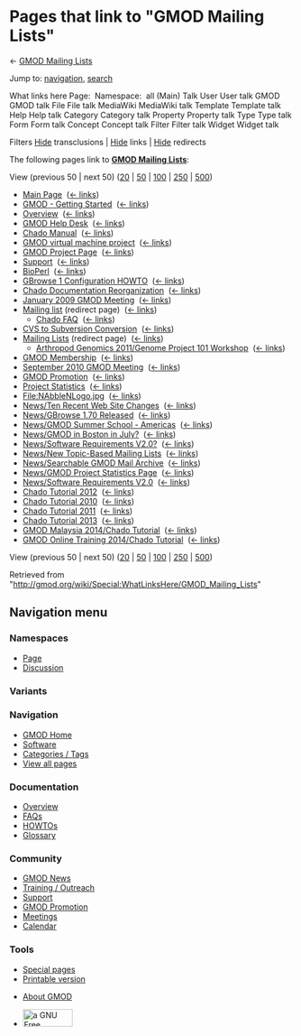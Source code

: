 <div id="mw-page-base" class="noprint">

</div>

<div id="mw-head-base" class="noprint">

</div>

<div id="content" class="mw-body" role="main">

<span id="top"></span>

<div id="mw-js-message" style="display:none;">

</div>



# <span dir="auto">Pages that link to "GMOD Mailing Lists"</span>

<div id="bodyContent">

<div id="contentSub">

← [GMOD Mailing Lists](/wiki/GMOD_Mailing_Lists "GMOD Mailing Lists")

</div>

<div id="jump-to-nav" class="mw-jump">

Jump to: [navigation](#mw-navigation), [search](#p-search)

</div>

<div id="mw-content-text">

What links here Page:  Namespace:  all (Main) Talk User User talk GMOD
GMOD talk File File talk MediaWiki MediaWiki talk Template Template talk
Help Help talk Category Category talk Property Property talk Type Type
talk Form Form talk Concept Concept talk Filter Filter talk Widget
Widget talk

Filters
[Hide](/mediawiki/index.php?title=Special:WhatLinksHere/GMOD_Mailing_Lists&hidetrans=1 "Special:WhatLinksHere/GMOD Mailing Lists")
transclusions \|
[Hide](/mediawiki/index.php?title=Special:WhatLinksHere/GMOD_Mailing_Lists&hidelinks=1 "Special:WhatLinksHere/GMOD Mailing Lists")
links \|
[Hide](/mediawiki/index.php?title=Special:WhatLinksHere/GMOD_Mailing_Lists&hideredirs=1 "Special:WhatLinksHere/GMOD Mailing Lists")
redirects

The following pages link to **[GMOD Mailing
Lists](/wiki/GMOD_Mailing_Lists "GMOD Mailing Lists")**:

View (previous 50 \| next 50)
([20](/mediawiki/index.php?title=Special:WhatLinksHere/GMOD_Mailing_Lists&limit=20 "Special:WhatLinksHere/GMOD Mailing Lists")
\|
[50](/mediawiki/index.php?title=Special:WhatLinksHere/GMOD_Mailing_Lists&limit=50 "Special:WhatLinksHere/GMOD Mailing Lists")
\|
[100](/mediawiki/index.php?title=Special:WhatLinksHere/GMOD_Mailing_Lists&limit=100 "Special:WhatLinksHere/GMOD Mailing Lists")
\|
[250](/mediawiki/index.php?title=Special:WhatLinksHere/GMOD_Mailing_Lists&limit=250 "Special:WhatLinksHere/GMOD Mailing Lists")
\|
[500](/mediawiki/index.php?title=Special:WhatLinksHere/GMOD_Mailing_Lists&limit=500 "Special:WhatLinksHere/GMOD Mailing Lists"))

- [Main Page](/wiki/Main_Page "Main Page") ‎
  <span class="mw-whatlinkshere-tools">([←
  links](/mediawiki/index.php?title=Special:WhatLinksHere&target=Main+Page "Special:WhatLinksHere"))</span>
- [GMOD - Getting
  Started](/wiki/GMOD_-_Getting_Started "GMOD - Getting Started") ‎
  <span class="mw-whatlinkshere-tools">([←
  links](/mediawiki/index.php?title=Special:WhatLinksHere&target=GMOD+-+Getting+Started "Special:WhatLinksHere"))</span>
- [Overview](/wiki/Overview "Overview") ‎
  <span class="mw-whatlinkshere-tools">([←
  links](/mediawiki/index.php?title=Special:WhatLinksHere&target=Overview "Special:WhatLinksHere"))</span>
- [GMOD Help Desk](/wiki/GMOD_Help_Desk "GMOD Help Desk") ‎
  <span class="mw-whatlinkshere-tools">([←
  links](/mediawiki/index.php?title=Special:WhatLinksHere&target=GMOD+Help+Desk "Special:WhatLinksHere"))</span>
- [Chado Manual](/wiki/Chado_Manual "Chado Manual") ‎
  <span class="mw-whatlinkshere-tools">([←
  links](/mediawiki/index.php?title=Special:WhatLinksHere&target=Chado+Manual "Special:WhatLinksHere"))</span>
- [GMOD virtual machine
  project](/wiki/GMOD_virtual_machine_project "GMOD virtual machine project")
  ‎ <span class="mw-whatlinkshere-tools">([←
  links](/mediawiki/index.php?title=Special:WhatLinksHere&target=GMOD+virtual+machine+project "Special:WhatLinksHere"))</span>
- [GMOD Project Page](/wiki/GMOD_Project_Page "GMOD Project Page") ‎
  <span class="mw-whatlinkshere-tools">([←
  links](/mediawiki/index.php?title=Special:WhatLinksHere&target=GMOD+Project+Page "Special:WhatLinksHere"))</span>
- [Support](/wiki/Support "Support") ‎
  <span class="mw-whatlinkshere-tools">([←
  links](/mediawiki/index.php?title=Special:WhatLinksHere&target=Support "Special:WhatLinksHere"))</span>
- [BioPerl](/wiki/BioPerl "BioPerl") ‎
  <span class="mw-whatlinkshere-tools">([←
  links](/mediawiki/index.php?title=Special:WhatLinksHere&target=BioPerl "Special:WhatLinksHere"))</span>
- [GBrowse 1 Configuration
  HOWTO](/wiki/GBrowse_1_Configuration_HOWTO "GBrowse 1 Configuration HOWTO")
  ‎ <span class="mw-whatlinkshere-tools">([←
  links](/mediawiki/index.php?title=Special:WhatLinksHere&target=GBrowse+1+Configuration+HOWTO "Special:WhatLinksHere"))</span>
- [Chado Documentation
  Reorganization](/wiki/Chado_Documentation_Reorganization "Chado Documentation Reorganization")
  ‎ <span class="mw-whatlinkshere-tools">([←
  links](/mediawiki/index.php?title=Special:WhatLinksHere&target=Chado+Documentation+Reorganization "Special:WhatLinksHere"))</span>
- [January 2009 GMOD
  Meeting](/wiki/January_2009_GMOD_Meeting "January 2009 GMOD Meeting") ‎
  <span class="mw-whatlinkshere-tools">([←
  links](/mediawiki/index.php?title=Special:WhatLinksHere&target=January+2009+GMOD+Meeting "Special:WhatLinksHere"))</span>
- [Mailing
  list](/mediawiki/index.php?title=Mailing_list&redirect=no "Mailing list")
  (redirect page) ‎ <span class="mw-whatlinkshere-tools">([←
  links](/mediawiki/index.php?title=Special:WhatLinksHere&target=Mailing+list "Special:WhatLinksHere"))</span>
  - [Chado FAQ](/wiki/Chado_FAQ "Chado FAQ") ‎
    <span class="mw-whatlinkshere-tools">([←
    links](/mediawiki/index.php?title=Special:WhatLinksHere&target=Chado+FAQ "Special:WhatLinksHere"))</span>
- [CVS to Subversion
  Conversion](/wiki/CVS_to_Subversion_Conversion "CVS to Subversion Conversion")
  ‎ <span class="mw-whatlinkshere-tools">([←
  links](/mediawiki/index.php?title=Special:WhatLinksHere&target=CVS+to+Subversion+Conversion "Special:WhatLinksHere"))</span>
- [Mailing
  Lists](/mediawiki/index.php?title=Mailing_Lists&redirect=no "Mailing Lists")
  (redirect page) ‎ <span class="mw-whatlinkshere-tools">([←
  links](/mediawiki/index.php?title=Special:WhatLinksHere&target=Mailing+Lists "Special:WhatLinksHere"))</span>
  - [Arthropod Genomics 2011/Genome Project 101
    Workshop](/wiki/Arthropod_Genomics_2011/Genome_Project_101_Workshop "Arthropod Genomics 2011/Genome Project 101 Workshop")
    ‎ <span class="mw-whatlinkshere-tools">([←
    links](/mediawiki/index.php?title=Special:WhatLinksHere&target=Arthropod+Genomics+2011%2FGenome+Project+101+Workshop "Special:WhatLinksHere"))</span>
- [GMOD Membership](/wiki/GMOD_Membership "GMOD Membership") ‎
  <span class="mw-whatlinkshere-tools">([←
  links](/mediawiki/index.php?title=Special:WhatLinksHere&target=GMOD+Membership "Special:WhatLinksHere"))</span>
- [September 2010 GMOD
  Meeting](/wiki/September_2010_GMOD_Meeting "September 2010 GMOD Meeting")
  ‎ <span class="mw-whatlinkshere-tools">([←
  links](/mediawiki/index.php?title=Special:WhatLinksHere&target=September+2010+GMOD+Meeting "Special:WhatLinksHere"))</span>
- [GMOD Promotion](/wiki/GMOD_Promotion "GMOD Promotion") ‎
  <span class="mw-whatlinkshere-tools">([←
  links](/mediawiki/index.php?title=Special:WhatLinksHere&target=GMOD+Promotion "Special:WhatLinksHere"))</span>
- [Project Statistics](/wiki/Project_Statistics "Project Statistics") ‎
  <span class="mw-whatlinkshere-tools">([←
  links](/mediawiki/index.php?title=Special:WhatLinksHere&target=Project+Statistics "Special:WhatLinksHere"))</span>
- [File:NAbbleNLogo.jpg](/wiki/File:NAbbleNLogo.jpg "File:NAbbleNLogo.jpg")
  ‎ <span class="mw-whatlinkshere-tools">([←
  links](/mediawiki/index.php?title=Special:WhatLinksHere&target=File%3ANAbbleNLogo.jpg "Special:WhatLinksHere"))</span>
- [News/Ten Recent Web Site
  Changes](/wiki/News/Ten_Recent_Web_Site_Changes "News/Ten Recent Web Site Changes")
  ‎ <span class="mw-whatlinkshere-tools">([←
  links](/mediawiki/index.php?title=Special:WhatLinksHere&target=News%2FTen+Recent+Web+Site+Changes "Special:WhatLinksHere"))</span>
- [News/GBrowse 1.70
  Released](/wiki/News/GBrowse_1.70_Released "News/GBrowse 1.70 Released")
  ‎ <span class="mw-whatlinkshere-tools">([←
  links](/mediawiki/index.php?title=Special:WhatLinksHere&target=News%2FGBrowse+1.70+Released "Special:WhatLinksHere"))</span>
- [News/GMOD Summer School -
  Americas](/wiki/News/GMOD_Summer_School_-_Americas "News/GMOD Summer School - Americas")
  ‎ <span class="mw-whatlinkshere-tools">([←
  links](/mediawiki/index.php?title=Special:WhatLinksHere&target=News%2FGMOD+Summer+School+-+Americas "Special:WhatLinksHere"))</span>
- [News/GMOD in Boston in
  July?](/wiki/News/GMOD_in_Boston_in_July%3F "News/GMOD in Boston in July?")
  ‎ <span class="mw-whatlinkshere-tools">([←
  links](/mediawiki/index.php?title=Special:WhatLinksHere&target=News%2FGMOD+in+Boston+in+July%3F "Special:WhatLinksHere"))</span>
- [News/Software Requirements
  V2.0?](/wiki/News/Software_Requirements_V2.0%3F "News/Software Requirements V2.0?")
  ‎ <span class="mw-whatlinkshere-tools">([←
  links](/mediawiki/index.php?title=Special:WhatLinksHere&target=News%2FSoftware+Requirements+V2.0%3F "Special:WhatLinksHere"))</span>
- [News/New Topic-Based Mailing
  Lists](/wiki/News/New_Topic-Based_Mailing_Lists "News/New Topic-Based Mailing Lists")
  ‎ <span class="mw-whatlinkshere-tools">([←
  links](/mediawiki/index.php?title=Special:WhatLinksHere&target=News%2FNew+Topic-Based+Mailing+Lists "Special:WhatLinksHere"))</span>
- [News/Searchable GMOD Mail
  Archive](/wiki/News/Searchable_GMOD_Mail_Archive "News/Searchable GMOD Mail Archive")
  ‎ <span class="mw-whatlinkshere-tools">([←
  links](/mediawiki/index.php?title=Special:WhatLinksHere&target=News%2FSearchable+GMOD+Mail+Archive "Special:WhatLinksHere"))</span>
- [News/GMOD Project Statistics
  Page](/wiki/News/GMOD_Project_Statistics_Page "News/GMOD Project Statistics Page")
  ‎ <span class="mw-whatlinkshere-tools">([←
  links](/mediawiki/index.php?title=Special:WhatLinksHere&target=News%2FGMOD+Project+Statistics+Page "Special:WhatLinksHere"))</span>
- [News/Software Requirements
  V2.0](/wiki/News/Software_Requirements_V2.0 "News/Software Requirements V2.0")
  ‎ <span class="mw-whatlinkshere-tools">([←
  links](/mediawiki/index.php?title=Special:WhatLinksHere&target=News%2FSoftware+Requirements+V2.0 "Special:WhatLinksHere"))</span>
- [Chado Tutorial 2012](/wiki/Chado_Tutorial_2012 "Chado Tutorial 2012")
  ‎ <span class="mw-whatlinkshere-tools">([←
  links](/mediawiki/index.php?title=Special:WhatLinksHere&target=Chado+Tutorial+2012 "Special:WhatLinksHere"))</span>
- [Chado Tutorial 2010](/wiki/Chado_Tutorial_2010 "Chado Tutorial 2010")
  ‎ <span class="mw-whatlinkshere-tools">([←
  links](/mediawiki/index.php?title=Special:WhatLinksHere&target=Chado+Tutorial+2010 "Special:WhatLinksHere"))</span>
- [Chado Tutorial 2011](/wiki/Chado_Tutorial_2011 "Chado Tutorial 2011")
  ‎ <span class="mw-whatlinkshere-tools">([←
  links](/mediawiki/index.php?title=Special:WhatLinksHere&target=Chado+Tutorial+2011 "Special:WhatLinksHere"))</span>
- [Chado Tutorial 2013](/wiki/Chado_Tutorial_2013 "Chado Tutorial 2013")
  ‎ <span class="mw-whatlinkshere-tools">([←
  links](/mediawiki/index.php?title=Special:WhatLinksHere&target=Chado+Tutorial+2013 "Special:WhatLinksHere"))</span>
- [GMOD Malaysia 2014/Chado
  Tutorial](/wiki/GMOD_Malaysia_2014/Chado_Tutorial "GMOD Malaysia 2014/Chado Tutorial")
  ‎ <span class="mw-whatlinkshere-tools">([←
  links](/mediawiki/index.php?title=Special:WhatLinksHere&target=GMOD+Malaysia+2014%2FChado+Tutorial "Special:WhatLinksHere"))</span>
- [GMOD Online Training 2014/Chado
  Tutorial](/wiki/GMOD_Online_Training_2014/Chado_Tutorial "GMOD Online Training 2014/Chado Tutorial")
  ‎ <span class="mw-whatlinkshere-tools">([←
  links](/mediawiki/index.php?title=Special:WhatLinksHere&target=GMOD+Online+Training+2014%2FChado+Tutorial "Special:WhatLinksHere"))</span>

View (previous 50 \| next 50)
([20](/mediawiki/index.php?title=Special:WhatLinksHere/GMOD_Mailing_Lists&limit=20 "Special:WhatLinksHere/GMOD Mailing Lists")
\|
[50](/mediawiki/index.php?title=Special:WhatLinksHere/GMOD_Mailing_Lists&limit=50 "Special:WhatLinksHere/GMOD Mailing Lists")
\|
[100](/mediawiki/index.php?title=Special:WhatLinksHere/GMOD_Mailing_Lists&limit=100 "Special:WhatLinksHere/GMOD Mailing Lists")
\|
[250](/mediawiki/index.php?title=Special:WhatLinksHere/GMOD_Mailing_Lists&limit=250 "Special:WhatLinksHere/GMOD Mailing Lists")
\|
[500](/mediawiki/index.php?title=Special:WhatLinksHere/GMOD_Mailing_Lists&limit=500 "Special:WhatLinksHere/GMOD Mailing Lists"))

</div>

<div class="printfooter">

Retrieved from
"<http://gmod.org/wiki/Special:WhatLinksHere/GMOD_Mailing_Lists>"

</div>

<div id="catlinks" class="catlinks catlinks-allhidden">

</div>

<div class="visualClear">

</div>

</div>

</div>

<div id="mw-navigation">

## Navigation menu

<div id="mw-head">



<div id="left-navigation">

<div id="p-namespaces" class="vectorTabs" role="navigation"
aria-labelledby="p-namespaces-label">

### Namespaces

- <span id="ca-nstab-main"><a href="/wiki/GMOD_Mailing_Lists" accesskey="c"
  title="View the content page [c]">Page</a></span>
- <span id="ca-talk"><a href="/wiki/Talk:GMOD_Mailing_Lists" accesskey="t"
  title="Discussion about the content page [t]">Discussion</a></span>

</div>

<div id="p-variants" class="vectorMenu emptyPortlet" role="navigation"
aria-labelledby="p-variants-label">

### 

### Variants[](#)

<div class="menu">

</div>

</div>

</div>

<div id="right-navigation">





</div>



</div>

</div>

</div>

<div id="mw-panel">

<div id="p-logo" role="banner">

<a href="/wiki/Main_Page"
style="background-image: url(http://gmod.org/images/GMOD-cogs.png);"
title="Visit the main page"></a>

</div>

<div id="p-Navigation" class="portal" role="navigation"
aria-labelledby="p-Navigation-label">

### Navigation

<div class="body">

- <span id="n-GMOD-Home">[GMOD Home](/wiki/Main_Page)</span>
- <span id="n-Software">[Software](/wiki/GMOD_Components)</span>
- <span id="n-Categories-.2F-Tags">[Categories /
  Tags](/wiki/Categories)</span>
- <span id="n-View-all-pages">[View all
  pages](/wiki/Special:AllPages)</span>

</div>

</div>

<div id="p-Documentation" class="portal" role="navigation"
aria-labelledby="p-Documentation-label">

### Documentation

<div class="body">

- <span id="n-Overview">[Overview](/wiki/Overview)</span>
- <span id="n-FAQs">[FAQs](/wiki/Category:FAQ)</span>
- <span id="n-HOWTOs">[HOWTOs](/wiki/Category:HOWTO)</span>
- <span id="n-Glossary">[Glossary](/wiki/Glossary)</span>

</div>

</div>

<div id="p-Community" class="portal" role="navigation"
aria-labelledby="p-Community-label">

### Community

<div class="body">

- <span id="n-GMOD-News">[GMOD News](/wiki/GMOD_News)</span>
- <span id="n-Training-.2F-Outreach">[Training /
  Outreach](/wiki/Training_and_Outreach)</span>
- <span id="n-Support">[Support](/wiki/Support)</span>
- <span id="n-GMOD-Promotion">[GMOD
  Promotion](/wiki/GMOD_Promotion)</span>
- <span id="n-Meetings">[Meetings](/wiki/Meetings)</span>
- <span id="n-Calendar">[Calendar](/wiki/Calendar)</span>

</div>

</div>

<div id="p-tb" class="portal" role="navigation"
aria-labelledby="p-tb-label">

### Tools

<div class="body">

- <span id="t-specialpages"><a href="/wiki/Special:SpecialPages" accesskey="q"
  title="A list of all special pages [q]">Special pages</a></span>
- <span id="t-print"><a
  href="/mediawiki/index.php?title=Special:WhatLinksHere/GMOD_Mailing_Lists&amp;printable=yes"
  rel="alternate" accesskey="p"
  title="Printable version of this page [p]">Printable version</a></span>

</div>

</div>

</div>

</div>

<div id="footer" role="contentinfo">

- <span id="footer-places-about">[About
  GMOD](/wiki/GMOD:About "GMOD:About")</span>

<!-- -->

- <span id="footer-copyrightico">[<img src="http://www.gnu.org/graphics/gfdl-logo-small.png" width="88"
  height="31" alt="a GNU Free Documentation License" />](http://www.gnu.org/licenses/fdl-1.3.html)</span>


<div style="clear:both">

</div>

</div>
